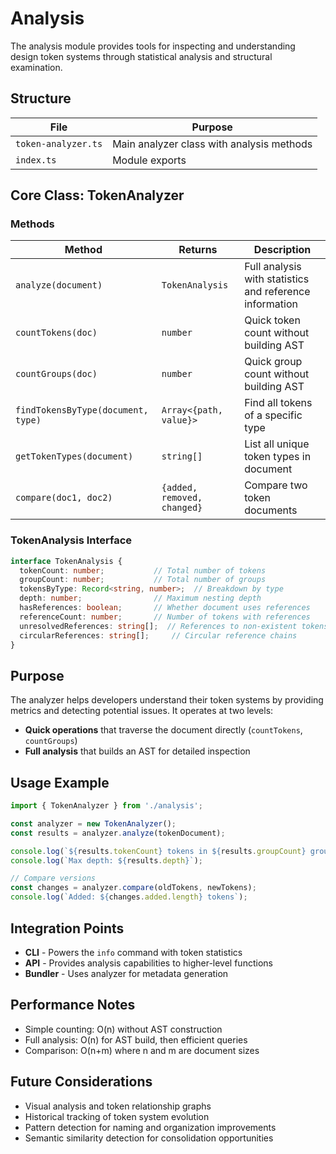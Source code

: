 # Analysis

The analysis module provides tools for inspecting and understanding design token systems through statistical analysis and structural examination.

## Structure

| File | Purpose |
|------|---------|
| `token-analyzer.ts` | Main analyzer class with analysis methods |
| `index.ts` | Module exports |

## Core Class: TokenAnalyzer

### Methods

| Method | Returns | Description |
|--------|---------|-------------|
| `analyze(document)` | `TokenAnalysis` | Full analysis with statistics and reference information |
| `countTokens(doc)` | `number` | Quick token count without building AST |
| `countGroups(doc)` | `number` | Quick group count without building AST |
| `findTokensByType(document, type)` | `Array<{path, value}>` | Find all tokens of a specific type |
| `getTokenTypes(document)` | `string[]` | List all unique token types in document |
| `compare(doc1, doc2)` | `{added, removed, changed}` | Compare two token documents |

### TokenAnalysis Interface

```typescript
interface TokenAnalysis {
  tokenCount: number;           // Total number of tokens
  groupCount: number;           // Total number of groups
  tokensByType: Record<string, number>;  // Breakdown by type
  depth: number;                // Maximum nesting depth
  hasReferences: boolean;       // Whether document uses references
  referenceCount: number;       // Number of tokens with references
  unresolvedReferences: string[];  // References to non-existent tokens
  circularReferences: string[];     // Circular reference chains
}
```

## Purpose

The analyzer helps developers understand their token systems by providing metrics and detecting potential issues. It operates at two levels:
- **Quick operations** that traverse the document directly (`countTokens`, `countGroups`)
- **Full analysis** that builds an AST for detailed inspection

## Usage Example

```typescript
import { TokenAnalyzer } from './analysis';

const analyzer = new TokenAnalyzer();
const results = analyzer.analyze(tokenDocument);

console.log(`${results.tokenCount} tokens in ${results.groupCount} groups`);
console.log(`Max depth: ${results.depth}`);

// Compare versions
const changes = analyzer.compare(oldTokens, newTokens);
console.log(`Added: ${changes.added.length} tokens`);
```

## Integration Points

- **CLI** - Powers the `info` command with token statistics
- **API** - Provides analysis capabilities to higher-level functions
- **Bundler** - Uses analyzer for metadata generation

## Performance Notes

- Simple counting: O(n) without AST construction
- Full analysis: O(n) for AST build, then efficient queries
- Comparison: O(n+m) where n and m are document sizes

## Future Considerations

- Visual analysis and token relationship graphs
- Historical tracking of token system evolution
- Pattern detection for naming and organization improvements
- Semantic similarity detection for consolidation opportunities